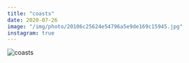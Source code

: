 ```yaml
---
title: "coasts"
date: 2020-07-26
image: "/img/photo/20106c25624e54796a5e9de169c15945.jpg"
instagram: true
---
```


![coasts](/img/photo/20106c25624e54796a5e9de169c15945.jpg)

